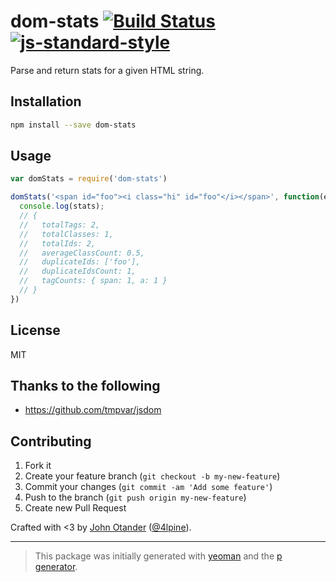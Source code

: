 # dom-stats [![Build Status](https://secure.travis-ci.org/johnotander/dom-stats.png?branch=master)](https://travis-ci.org/johnotander/dom-stats) [![js-standard-style](https://img.shields.io/badge/code%20style-standard-brightgreen.svg?style=flat)](https://github.com/feross/standard)

Parse and return stats for a given HTML string.

## Installation

```bash
npm install --save dom-stats
```

## Usage

```javascript
var domStats = require('dom-stats')

domStats('<span id="foo"><i class="hi" id="foo"</i></span>', function(err, stats) {
  console.log(stats);
  // {
  //   totalTags: 2,
  //   totalClasses: 1,
  //   totalIds: 2,
  //   averageClassCount: 0.5,
  //   duplicateIds: ['foo'],
  //   duplicateIdsCount: 1,
  //   tagCounts: { span: 1, a: 1 }
  // }
})
```

## License

MIT

## Thanks to the following

* <https://github.com/tmpvar/jsdom>

## Contributing

1. Fork it
2. Create your feature branch (`git checkout -b my-new-feature`)
3. Commit your changes (`git commit -am 'Add some feature'`)
4. Push to the branch (`git push origin my-new-feature`)
5. Create new Pull Request

Crafted with <3 by [John Otander](http://johnotander.com) ([@4lpine](https://twitter.com/4lpine)).

***

> This package was initially generated with [yeoman](http://yeoman.io) and the [p generator](https://github.com/johnotander/generator-p.git).
